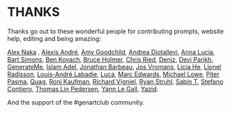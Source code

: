 # THANKS

Thanks go out to these wonderful people for contributing prompts, website help, editing and being amazing:

[Alex Naka](https://www.instagram.com/bb_bygones)
, [Alexis André](https://twitter.com/macTuitui), [Amy Goodchild](https://twitter.com/amygoodchild), [Andrea Diotallevi](https://twitter.com/adiotalleviart), [Anna Lucia](https://twitter.com/annaluciacodes), [Bart Simons](https://twitter.com/Unordered__list), [Ben Kovach](https://twitter.com/bendotk), [Bruce Holmer](https://twitter.com/bruceHolmer), [Chris Ried](https://www.twitter.com/generativecoll), [Deniz](https://twitter.com/ojelibalon), [Devi Parikh](https://twitter.com/deviparikh), [GenerateMe](https://twitter.com/generateme_blog), [Islam Adel](https://twitter.com/j_maffe), [Jonathan Barbeau](https://twitter.com/jbarbeau_Art), [Jos Vromans](https://twitter.com/josVromans), [Licia He](https://twitter.com/licia_He/), [Lionel Radisson](https://twitter.com/makIO135/), [Louis-André Labadie](https://twitter.com/lalabadie), [Luca](https://twitter.com/ioan1x), [Marc Edwards](https://twitter.com/marcedwards), [Michael Lowe](https://twitter.com/mjrlowe), [Piter Pasma](https://twitter.com/piterpasma), [Quag](https://www.instagram.com/quagnz), [Roni Kaufman](https://twitter.com/KaufmanRoni), [Richard Vigniel](https://twitter.com/rvig_art), [Ryan Struhl](https://twitter.com/rwstruhl), [Sabin T](https://twitter.com/artbysabin), [Stefano Contiero](https://twitter.com/stefan_contiero), [Thomas Lin Pedersen](https://twitter.com/thomasp85), [Yann Le Gall](https://twitter.com/yann_LeGall), [Yazid](https://twitter.com/yazid).

And the support of the #genartclub community.
